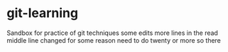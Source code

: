 # git-learning
Sandbox for practice of git techniques
some edits
more
lines
in
the
read
middle line changed
for 
some
reason
need
to
do
twenty
or
more
so
there 
